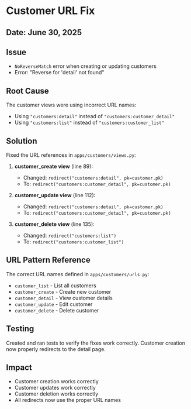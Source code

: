 # Customer URL Fix

## Date: June 30, 2025

## Issue
- `NoReverseMatch` error when creating or updating customers
- Error: "Reverse for 'detail' not found"

## Root Cause
The customer views were using incorrect URL names:
- Using `"customers:detail"` instead of `"customers:customer_detail"`
- Using `"customers:list"` instead of `"customers:customer_list"`

## Solution
Fixed the URL references in `apps/customers/views.py`:

1. **customer_create view** (line 89):
   - Changed: `redirect("customers:detail", pk=customer.pk)`
   - To: `redirect("customers:customer_detail", pk=customer.pk)`

2. **customer_update view** (line 112):
   - Changed: `redirect("customers:detail", pk=customer.pk)`
   - To: `redirect("customers:customer_detail", pk=customer.pk)`

3. **customer_delete view** (line 135):
   - Changed: `redirect("customers:list")`
   - To: `redirect("customers:customer_list")`

## URL Pattern Reference
The correct URL names defined in `apps/customers/urls.py`:
- `customer_list` - List all customers
- `customer_create` - Create new customer
- `customer_detail` - View customer details
- `customer_update` - Edit customer
- `customer_delete` - Delete customer

## Testing
Created and ran tests to verify the fixes work correctly. Customer creation now properly redirects to the detail page.

## Impact
- Customer creation works correctly
- Customer updates work correctly
- Customer deletion works correctly
- All redirects now use the proper URL names
